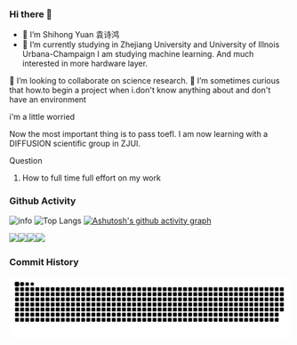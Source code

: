 
### Hi there 👋
- 🔭 I’m Shihong Yuan 袁诗鸿 
- 🔭 I’m currently studying in Zhejiang University and University of Illnois Urbana-Champaign
I am studying machine learning. And much interested in more hardware layer.




 👯 I’m looking to collaborate on science research.
 🤔 I’m sometimes curious that how.to begin a project when i.don't know anything about and don't have an environment 

 

i'm a little worried

    
Now the most important thing is to pass toefl.
I am now learning with a DIFFUSION scientific group in ZJUI.

Question
1. How to full time full effort on my work



### Github Activity
 
![info](https://github-readme-stats.vercel.app/api?username=mhqqysh&show_icons=true&count_private=true&hide=prs&theme=radical)
![Top Langs](https://github-readme-stats.vercel.app/api/top-langs/?username=mhqqysh)
[![Ashutosh's github activity graph](https://github-readme-activity-graph.vercel.app/graph?username=mhqqysh&theme=github-compact)](https://github.com/ashutosh00710/github-readme-activity-graph)

[![](https://img.shields.io/badge/OS-Arch%20Linux-33aadd?style=flat-square&logo=arch-linux&logoColor=ffffff)](https://www.archlinux.org/)[![](https://img.shields.io/badge/Honor-V30-f5010c?style=flat-square&logo=huawei&logoColor=ffffff)](https://www.apple.com/)[![](https://img.shields.io/badge/-Java-007396?style=flat-square&logo=java&logoColor=ffffff)](https://reactjs.org/)[![](https://img.shields.io/badge/Steam-171a21?style=flat-square&logo=steam&logoColor=ffffff)](https://steamcommunity.com/id/antzuhl)

### Commit History
<picture>
  <source media="(prefers-color-scheme: dark)" srcset="https://raw.githubusercontent.com/mhqqysh/mhqqysh/output/github-contribution-grid-snake-dark.svg">
  <source media="(prefers-color-scheme: light)" srcset="https://raw.githubusercontent.com/mhqqysh/mhqqysh/output/github-contribution-grid-snake.svg">
  <img alt="github contribution grid snake animation" src="https://raw.githubusercontent.com/mhqqysh/mhqqysh/output/github-contribution-grid-snake.svg">
</picture>

